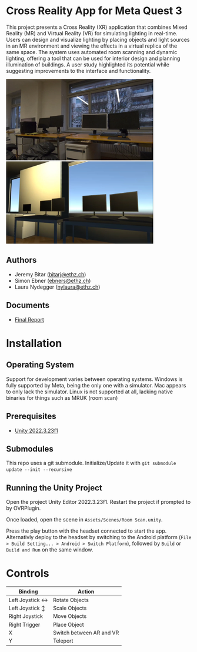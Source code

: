 # Cross Reality App for Meta Quest 3

This project presents a Cross Reality (XR) application that combines Mixed Reality (MR) and Virtual Reality (VR) for simulating lighting in real-time. Users can design and visualize lighting by placing objects and light sources in an MR environment and viewing the effects in a virtual replica of the same space. The system uses automated room scanning and dynamic lighting, offering a tool that can be used for interior design and planning illumination of buildings. A user study highlighted its potential while suggesting improvements to the interface and functionality.

<img src="Images/screensMR.png" alt="MR" width="400" />&nbsp;
<img src="Images/screensVR.png" alt="VR" width="400" />

## Authors

- Jeremy Bitar (bitarj@ethz.ch)
- Simon Ebner (ebners@ethz.ch)
- Laura Nydegger (nylaura@ethz.ch)

## Documents

- [Final Report](Deliverables/MR_Project_Report.pdf)

# Installation

## Operating System

Support for development varies between operating systems. Windows is fully supported by Meta, being the only one with a simulator. Mac appears to only lack the simulator. Linux is not supported at all, lacking native binaries for things such as MRUK (room scan)

## Prerequisites

- [Unity 2022.3.23f1](https://unity.com/download)

## Submodules

This repo uses a git submodule. Initialize/Update it with `git submodule update --init --recursive`

## Running the Unity Project

Open the project Unity Editor 2022.3.23f1. Restart the project if prompted to by OVRPlugin.

Once loaded, open the scene in `Assets/Scenes/Room Scan.unity`.

Press the play button with the headset connected to start the app. Alternativly deploy to the headset by switching to the Android platform (`File > Build Setting... > Android > Switch Platform`), followed by `Build` or `Build and Run` on the same window.

# Controls

| **Binding**			            | **Action**		        |
|-----------------------------------|---------------------------|
| Left Joystick	$\leftrightarrow$	| Rotate Objects            |
| Left Joystick	$\updownarrow$		| Scale Objects             |
| Right Joystick                    | Move Objects              |
| Right Trigger			            | Place Object              |
| X                                 | Switch between AR and VR  |
| Y                                 | Teleport					|